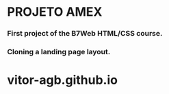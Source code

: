# PROJETO AMEX
### First project of the B7Web HTML/CSS course.
### Cloning a landing page layout.
# vitor-agb.github.io
